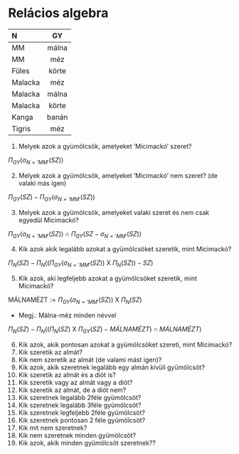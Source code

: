 # Relácios algebra

| N | GY |
| :---- | :----: |
| MM | málna |
| MM | méz |
| Füles | körte |
| Malacka | méz |
| Malacka | málna |
| Malacka | körte |
| Kanga | banán |
| Tigris | méz |

1. Melyek azok a gyümölcsök, amelyeket ’Micimackó’ szeret?

$\Pi_{GY}(\sigma_{N='MM'}(SZ))$

2. Melyek azok a gyümölcsök, amelyeket ’Micimackó’ nem szeret? (de valaki más igen)

$\Pi_{GY}(SZ)-\Pi_{GY}(\sigma_{N='MM'}(SZ))$

3. Melyek azok a gyümölcsök, amelyeket valaki szeret és nem csak egyedül Micimackó?

$\Pi_{GY}(\sigma_{N='MM'}(SZ))\cap\Pi_{GY}(SZ-\sigma_{N='MM'}(SZ))$

4. Kik azok akik legalább azokat a gyümölcsöket szeretik, mint Micimackó?

$\Pi_N(SZ)-\Pi_N((\Pi_{GY}(\sigma_{N='MM'}(SZ))$ X $\Pi_{N}(SZ))-SZ)$

5. Kik azok, aki legfeljebb azokat a gyümölcsöket szeretik, mint Micimackó?

MÁLNAMÉZT$:=\Pi_{GY}(\sigma_{N='MM'}(SZ))$ X $\Pi_{N}(SZ)$

- Megj.: Málna-méz minden névvel

$\Pi_N(SZ)-\Pi_N((\Pi_N(SZ)$ X $\Pi_{GY}(SZ)- MÁLNAMÉZT)\cap MÁLNAMÉZT)$

6. Kik azok, akik pontosan azokat a gyümölcsöket szereti, mint Micimackó?
7. Kik szeretik az almát?
8. Kik nem szeretik az almát (de valami mást igen)?
9. Kik azok, akik szeretnek legalább egy almán kívüli gyümölcsöt?
10. Kik szeretik az almát és a diót is?
11. Kik szeretik vagy az almát vagy a diót?
12. Kik szeretik az almát, de a diót nem?
13. Kik szeretnek legalább 2féle gyümölcsöt?
14. Kik szeretnek legalább 3féle gyümölcsöt?
15. Kik szeretnek legfeljebb 2féle gyümölcsöt?
16. Kik szeretnek pontosan 2 féle gyümölcsöt?
17. Kik mit nem szeretnek?
18. Kik nem szeretnek minden gyümölcsöt?
19. Kik azok, akik minden gyümölcsöt szeretnek??